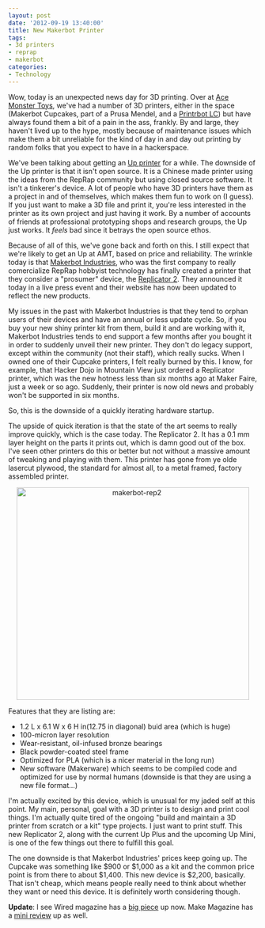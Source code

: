 ```yaml
--- 
layout: post
date: '2012-09-19 13:40:00'
title: New Makerbot Printer
tags: 
- 3d printers
- reprap
- makerbot
categories:
- Technology
---
```

Wow, today is an unexpected news day for 3D printing. Over at [Ace Monster Toys](http://www.acemonstertoys.org), we've had a number of 3D printers, either in the space (Makerbot Cupcakes, part of a Prusa Mendel, and a [Printrbot LC](http://printrbot.com)) but have always found them a bit of a pain in the ass, frankly. By and large, they haven't lived up to the hype, mostly because of maintenance issues which make them a bit unreliable for the kind of day in and day out printing by random folks that you expect to have in a hackerspace.

We've been talking about getting an [Up printer](http://pp3dp.com) for a while. The downside of the Up printer is that it isn't open source. It is a Chinese made printer using the ideas from the RepRap community but using closed source software. It isn't a tinkerer's device. A lot of people who have 3D printers have them as a project in and of themselves, which makes them fun to work on (I guess). If you just want to make a 3D file and print it, you're less interested in the printer as its own project and just having it work. By a number of accounts of friends at professional prototyping shops and research groups, the Up just works. It *feels* bad since it betrays the open source ethos. 

Because of all of this, we've gone back and forth on this. I still expect that we're likely to get an Up at AMT, based on price and reliability. The wrinkle today is that [Makerbot Industries](http://www.makerbot.com), who was the first company to really comercialize RepRap hobbyist technology has finally created a printer that they consider a "prosumer" device, the [Replicator 2](http://store.makerbot.com/replicator2.html). They announced it today in a live press event and their website has now been updated to reflect the new products.

My issues in the past with Makerbot Industries is that they tend to orphan users of their devices and have an annual or less update cycle. So, if you buy your new shiny printer kit from them, build it and are working with it, Makerbot Industries tends to end support a few months after you bought it in order to suddenly unveil their new printer. They don't do legacy support, except within the community (not their staff), which really sucks. When I owned one of their Cupcake printers, I felt really burned by this. I know, for example, that Hacker Dojo in Mountain View just ordered a Replicator printer, which was the new hotness less than six months ago at Maker Faire, just a week or so ago. Suddenly, their printer is now old news and probably won't be supported in six months. 

So, this is the downside of a quickly iterating hardware startup.

The upside of quick iteration is that the state of the art seems to really improve quickly, which is the case today. The Replicator 2. It has a 0.1 mm layer height on the parts it prints out, which is damn good out of the box. I've seen other printers do this or better but not without a massive amount of tweaking and playing with them. This printer has gone from ye olde lasercut plywood, the standard for almost all, to a metal framed, factory assembled printer. 

<p style="text-align:center"><a href="http://www.flickr.com/photos/albill/8004188134/" title="makerbot-rep2 by albill, on Flickr"><img src="http://farm9.staticflickr.com/8320/8004188134_8ed5ab0c02_o.jpg" width="470" height="430" alt="makerbot-rep2"></a></p>

Features that they are listing are:

* 1.2 L x 6.1 W x 6 H in(12.75 in diagonal) buid area (which is huge)
* 100-micron layer resolution
* Wear-resistant, oil-infused bronze bearings
* Black powder-coated steel frame
* Optimized for PLA (which is a nicer material in the long run)
* New software (Makerware) which seems to be compiled code and optimized for use by normal humans (downside is that they are using a new file format...)

I'm actually excited by this device, which is unusual for my jaded self at this point. My main, personal, goal with a 3D printer is to design and print cool things. I'm actually quite tired of the ongoing "build and maintain a 3D printer from scratch or a kit" type projects. I just want to print stuff. This new Replicator 2, along with the current Up Plus and the upcoming Up Mini, is one of the few things out there to fulfill this goal. 

The one downside is that Makerbot Industries' prices keep going up. The Cupcake was something like $900 or $1,000 as a kit and the common price point is from there to about $1,400. This new device is $2,200, basically. That isn't cheap, which means people really need to think about whether they want or need this device. It is definitely worth considering though.

**Update**: I see Wired magazine has a [big piece](http://www.wired.com/design/2012/09/how-makerbots-replicator2-will-launch-era-of-desktop-manufacturing/) up now. Make Magazine has a [mini review](http://blog.makezine.com/2012/09/19/mini-review-of-the-replicator-2/) up as well.
